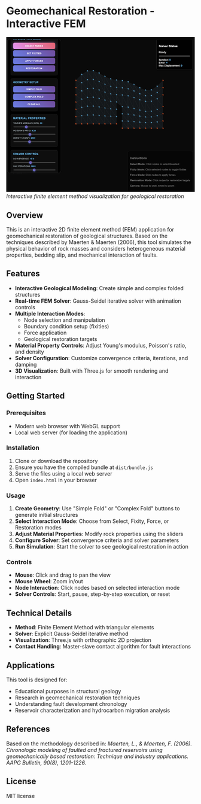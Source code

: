 # Geomechanical Restoration - Interactive FEM

![Geomechanical Restoration Screenshot](media/screenshot.png)
*Interactive finite element method visualization for geological restoration*

## Overview

This is an interactive 2D finite element method (FEM) application for geomechanical restoration of geological structures. Based on the techniques described by Maerten & Maerten (2006), this tool simulates the physical behavior of rock masses and considers heterogeneous material properties, bedding slip, and mechanical interaction of faults.

## Features

- **Interactive Geological Modeling**: Create simple and complex folded structures
- **Real-time FEM Solver**: Gauss-Seidel iterative solver with animation controls
- **Multiple Interaction Modes**:
  - Node selection and manipulation
  - Boundary condition setup (fixities)
  - Force application
  - Geological restoration targets
- **Material Property Controls**: Adjust Young's modulus, Poisson's ratio, and density
- **Solver Configuration**: Customize convergence criteria, iterations, and damping
- **3D Visualization**: Built with Three.js for smooth rendering and interaction

## Getting Started

### Prerequisites
- Modern web browser with WebGL support
- Local web server (for loading the application)

### Installation
1. Clone or download the repository
2. Ensure you have the compiled bundle at `dist/bundle.js`
3. Serve the files using a local web server
4. Open `index.html` in your browser

### Usage

1. **Create Geometry**: Use "Simple Fold" or "Complex Fold" buttons to generate initial structures
2. **Select Interaction Mode**: Choose from Select, Fixity, Force, or Restoration modes
3. **Adjust Material Properties**: Modify rock properties using the sliders
4. **Configure Solver**: Set convergence criteria and solver parameters
5. **Run Simulation**: Start the solver to see geological restoration in action

### Controls

- **Mouse**: Click and drag to pan the view
- **Mouse Wheel**: Zoom in/out
- **Node Interaction**: Click nodes based on selected interaction mode
- **Solver Controls**: Start, pause, step-by-step execution, or reset

## Technical Details

- **Method**: Finite Element Method with triangular elements
- **Solver**: Explicit Gauss-Seidel iterative method
- **Visualization**: Three.js with orthographic 2D projection
- **Contact Handling**: Master-slave contact algorithm for fault interactions

## Applications

This tool is designed for:
- Educational purposes in structural geology
- Research in geomechanical restoration techniques
- Understanding fault development chronology
- Reservoir characterization and hydrocarbon migration analysis

## References

Based on the methodology described in:
*Maerten, L., & Maerten, F. (2006). Chronologic modeling of faulted and fractured reservoirs using geomechanically based restoration: Technique and industry applications. AAPG Bulletin, 90(8), 1201-1226.*

## License

MIT license
